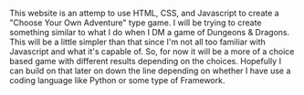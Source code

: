 This website is an attemp to use HTML, CSS, and Javascript to create a "Choose Your Own Adventure" type game. 
I will be trying to create something similar to what I do when I DM a game of Dungeons & Dragons. 
This will be a little simpler than that since I'm not all too familiar with Javascript and what it's capable of.
So, for now it will be a more of a choice based game with different results depending on the choices.
Hopefully I can build on that later on down the line depending on whether I have use a coding language like Python or some type of Framework.
